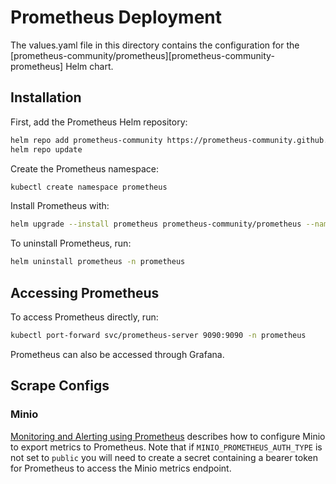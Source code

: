 # Prometheus Deployment

The values.yaml file in this directory contains the configuration for the [prometheus-community/prometheus][prometheus-community-prometheus] Helm chart. 

## Installation

First, add the Prometheus Helm repository:

```bash
helm repo add prometheus-community https://prometheus-community.github.io/helm-charts
helm repo update
```

Create the Prometheus namespace:

```bash
kubectl create namespace prometheus
```

Install Prometheus with:

```bash
helm upgrade --install prometheus prometheus-community/prometheus --namespace prometheus --version 26.1.0 --values values.yaml
```

To uninstall Prometheus, run:

```bash
helm uninstall prometheus -n prometheus
```

## Accessing Prometheus

To access Prometheus directly, run:

```bash
kubectl port-forward svc/prometheus-server 9090:9090 -n prometheus
```

Prometheus can also be accessed through Grafana.

## Scrape Configs

### Minio

[Monitoring and Alerting using Prometheus](https://min.io/docs/minio/linux/operations/monitoring/collect-minio-metrics-using-prometheus.html) describes how to configure Minio to export metrics to Prometheus. Note that if `MINIO_PROMETHEUS_AUTH_TYPE` is not set to `public` you will need to create a secret containing a bearer token for Prometheus to access the Minio metrics endpoint.
